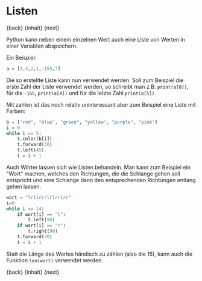 # Listen

{back} {inhalt} {next}

Python kann neben einem einzelnen Wert auch eine Liste von Werten in einer Variablen abspeichern.

Ein Beispiel:

```python
a = [3,4,2,1,-155,7]
```

Die so erstellte Liste kann nun verwendet werden. Soll zum Beispiel die erste Zahl der Liste verwendet werden, so schreibt man z.B. `print(a[0])`, für die `-155`, `print(a[4])` und für die letzte Zahl `print(a[5])`

Mit zahlen ist das noch relativ uninteressant aber zum Beispiel eine Liste mit Farben:

```python
b = ["red", "blue", "green", "yellow", "purple", "pink"]
i = 0
while i <= 5:
    t.color(b[i])
    t.forward(30)
    t.left(45)
    i = i + 1
```

Auch Wörter lassen sich wie Listen behandeln. Man kann zum Beispiel ein "Wort" machen, welches den Richtungen, die die Schlange gehen soll entspricht und eine Schlange dann den entsprechenden Richtungen entlang gehen lassen.

```python
wort = "lrllrrrlrlrrlrr"
i=0
while i <= 14:
    if wort[i] == "l":
        t.left(90)
    if wort[i] == "r":
        t.right(90)
    t.forward(30)
    i = i + 1
```

Statt die Länge des Wortes händisch zu zählen (also die 15), kann auch die Funktion `len(wort)` verwendet werden.


{back} {inhalt} {next}
